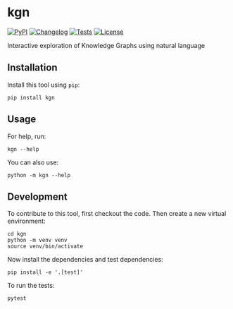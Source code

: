 # kgn

[![PyPI](https://img.shields.io/pypi/v/kgn.svg)](https://pypi.org/project/kgn/)
[![Changelog](https://img.shields.io/github/v/release/mark-watson/kgn?include_prereleases&label=changelog)](https://github.com/mark-watson/kgn/releases)
[![Tests](https://github.com/mark-watson/kgn/workflows/Test/badge.svg)](https://github.com/mark-watson/kgn/actions?query=workflow%3ATest)
[![License](https://img.shields.io/badge/license-Apache%202.0-blue.svg)](https://github.com/mark-watson/kgn/blob/master/LICENSE)

Interactive exploration of Knowledge Graphs using natural language

## Installation

Install this tool using `pip`:

    pip install kgn

## Usage

For help, run:

    kgn --help

You can also use:

    python -m kgn --help

## Development

To contribute to this tool, first checkout the code. Then create a new virtual environment:

    cd kgn
    python -m venv venv
    source venv/bin/activate

Now install the dependencies and test dependencies:

    pip install -e '.[test]'

To run the tests:

    pytest
